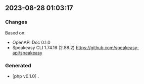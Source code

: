 

## 2023-08-28 01:03:17
### Changes
Based on:
- OpenAPI Doc 0.1.0 
- Speakeasy CLI 1.74.16 (2.88.2) https://github.com/speakeasy-api/speakeasy
### Generated
- [php v0.1.0] .